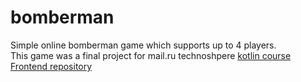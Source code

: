 # bomberman
Simple online bomberman game which supports up to 4 players.  
This game was a final project for mail.ru technoshpere [kotlin course](https://github.com/rybalkinsd/kotlin-boot-camp/)  
[Frontend repository](https://github.com/rybalkinsd/atom-bomberman-frontend)
 
